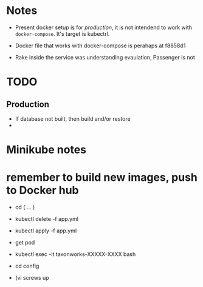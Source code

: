 

# Notes

* Present docker setup is for *production*, it is not intendend to work with `docker-compose`. It's target is kubectrl.
* Docker file that works with docker-compose is perahaps at  f8858d1

* Rake inside the service was understanding evaulation, Passenger is not

# TODO

## Production

* If database not built, then build and/or restore
* 

# Minikube notes 

# remember to build new images, push to Docker hub

* cd ( ... )

* kubectl delete -f app.yml
* kubectl apply -f app.yml
* get pod
* kubectl exec -it taxonworks-XXXXX-XXXX bash
* cd config

* <apt install vim> (vi screws up 

